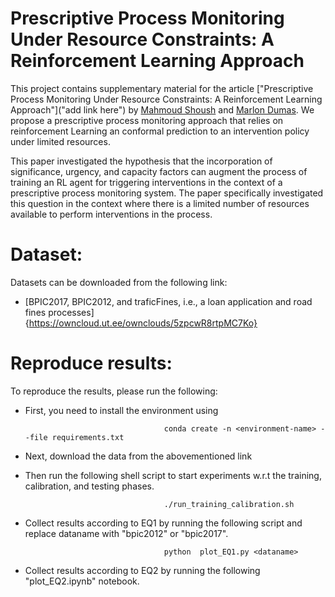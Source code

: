 # Prescriptive Process Monitoring Under Resource Constraints: A Reinforcement Learning Approach

This project contains supplementary material for the article ["Prescriptive Process Monitoring Under Resource Constraints: A Reinforcement Learning Approach"]("add link here") by [Mahmoud Shoush](https://scholar.google.com/citations?user=Jw4rBlkAAAAJ&hl=en) and [Marlon Dumas](https://kodu.ut.ee/~dumas/). We propose a prescriptive process monitoring approach that relies on reinforcement Learning an conformal prediction to an intervention policy under limited resources. 

This paper investigated the hypothesis that the incorporation of significance, urgency, and capacity factors can augment the process of training an RL agent for triggering interventions in the context of a prescriptive process monitoring system. The paper specifically investigated this question in the context where there is a limited number of resources available to perform interventions in the process.



# Dataset: 
Datasets can be downloaded from the following link:
* [BPIC2017, BPIC2012, and traficFines, i.e., a loan application and road fines processes]{https://owncloud.ut.ee/ownclouds/5zpcwR8rtpMC7Ko}



# Reproduce results:
To reproduce the results, please run the following:

* First, you need to install the environment using

                                     conda create -n <environment-name> --file requirements.txt

* Next, download the data from the abovementioned link

* Then run the following shell script to start experiments w.r.t the training, calibration, and testing phases.


                                     ./run_training_calibration.sh
                                     

* Collect results according to EQ1 by running the following script and replace dataname with "bpic2012" or "bpic2017". 

                                     python  plot_EQ1.py <dataname>
                                     
* Collect results according to EQ2 by running the following "plot_EQ2.ipynb" notebook.  

                                     
                                     

